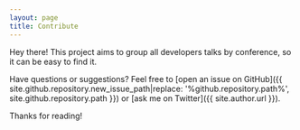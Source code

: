 ```yaml
---
layout: page
title: Contribute
---
```


<p class="message">
  Hey there! This project aims to group all developers talks by conference, so it can be easy to find it.
</p>

Have questions or suggestions? Feel free to [open an issue on GitHub]({{ site.github.repository.new_issue_path|replace: '%github.repository.path%', site.github.repository.path }}) or [ask me on Twitter]({{ site.author.url }}).

Thanks for reading!
